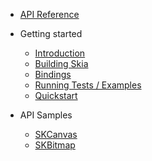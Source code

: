 <!-- docs/_sidebar.md -->

- [API Reference](https://mvenditto.github.io/nimskia/index.html)

- Getting started

  - [Introduction](getting_started/intro.md)
  - [Building Skia](getting_started/skia.md)
  - [Bindings](getting_started/bindings.md)
  - [Running Tests / Examples](getting_started/tests_and_examples.md)
  - [Quickstart](getting_started/peek.md)

- API Samples
  - [SKCanvas](api/SKCanvas.md)
  - [SKBitmap](api/SKBitmap.md)